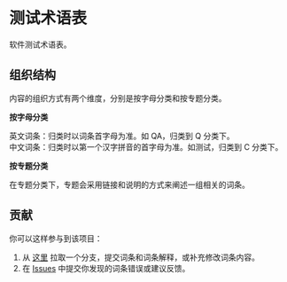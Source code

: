 
# 测试术语表

软件测试术语表。

## 组织结构

内容的组织方式有两个维度，分别是按字母分类和按专题分类。

**按字母分类**

英文词条：归类时以词条首字母为准。如 QA，归类到 Q 分类下。  
中文词条：归类时以第一个汉字拼音的首字母为准。如测试，归类到 C 分类下。

**按专题分类**

在专题分类下，专题会采用链接和说明的方式来阐述一组相关的词条。

## 贡献

你可以这样参与到该项目：

1. 从 [这里](https://github.com/qadoc/glossary) 拉取一个分支，提交词条和词条解释，或补充修改词条内容。
1. 在 [Issues](https://github.com/qadoc/glossary/issues) 中提交你发现的词条错误或建议反馈。

